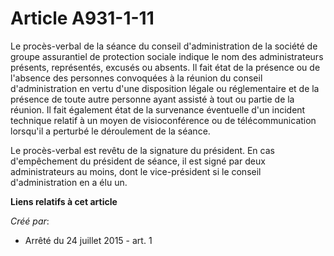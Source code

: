 # Article A931-1-11

Le procès-verbal de la séance du conseil d'administration de la société de groupe assurantiel de protection sociale indique
le nom des administrateurs présents, représentés, excusés ou absents. Il fait état de la présence ou de l'absence des
personnes convoquées à la réunion du conseil d'administration en vertu d'une disposition légale ou réglementaire et de la
présence de toute autre personne ayant assisté à tout ou partie de la réunion. Il fait également état de la survenance
éventuelle d'un incident technique relatif à un moyen de visioconférence ou de télécommunication lorsqu'il a perturbé le
déroulement de la séance. 

Le procès-verbal est revêtu de la signature du président. En cas d'empêchement du président de séance, il est signé par deux
administrateurs au moins, dont le vice-président si le conseil d'administration en a élu un.

**Liens relatifs à cet article**

_Créé par_:

  - Arrêté du 24 juillet 2015 - art. 1
